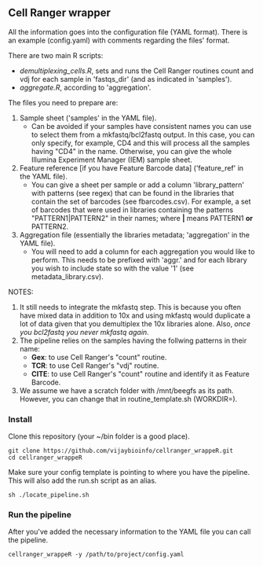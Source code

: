 ## Cell Ranger wrapper

All the information goes into the configuration file (YAML format). There is an example (config.yaml) with comments regarding the files' format.

There are two main R scripts:
- _demultiplexing_cells.R_, sets and runs the Cell Ranger routines count and vdj for each sample in 'fastqs_dir' (and as indicated in 'samples').
- _aggregate.R_, according to 'aggregation'.

The files you need to prepare are:
1. Sample sheet ('samples' in the YAML file).
	- Can be avoided if your samples have consistent names you can use to select them from a mkfastq/bcl2fastq output. In this case, you can only specify, for example, CD4 and this will process all the samples having "CD4" in the name. Otherwise, you can give the whole Illumina Experiment Manager (IEM) sample sheet.
2. Feature reference [if you have Feature Barcode data] ('feature_ref' in the YAML file).
	- You can give a sheet per sample or add a column 'library_pattern' with patterns (see regex) that can be found in the libraries that contain the set of barcodes (see fbarcodes.csv). For example, a set of barcodes that were used in libraries containing the patterns "PATTERN1|PATTERN2" in their names; where **|** means PATTERN1 **or** PATTERN2.
3. Aggregation file (essentially the libraries metadata; 'aggregation' in the YAML file).
	- You will need to add a column for each aggregation you would like to perform. This needs to be prefixed with 'aggr.' and for each library you wish to include state so with the value '1' (see metadata_library.csv).
	
NOTES:
1. It still needs to integrate the mkfastq step. This is because you often have mixed data in addition to 10x and
using mkfastq would duplicate a lot of data given that you demultiplex the 10x libraries alone.
Also, _once you bcl2fastq you never mkfastq again_.
2. The pipeline relies on the samples having the follwing patterns in their name:
	- **Gex**: to use Cell Ranger's "count" routine.
	- **TCR**: to use Cell Ranger's "vdj" routine.
	- **CITE**: to use Cell Ranger's "count" routine and identify it as Feature Barcode.
3. We assume we have a scratch folder with /mnt/beegfs as its path. However, you can change that in routine_template.sh (WORKDIR=).

### Install
Clone this repository (your ~/bin folder is a good place).
```
git clone https://github.com/vijaybioinfo/cellranger_wrappeR.git
cd cellranger_wrappeR
```

Make sure your config template is pointing to where you have the pipeline.
This will also add the run.sh script as an alias.
```
sh ./locate_pipeline.sh
```

### Run the pipeline
After you've added the necessary information to the YAML file you can call the pipeline.
```
cellranger_wrappeR -y /path/to/project/config.yaml
```
